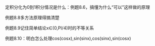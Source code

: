 定积分化为0到1积分情况是什么：例题8.6，搞懂为什么“可以”这样做的原理

例题8.8多方法原理得搞清楚

例题8.9记住简单结论x∈(0,PI/4)时的不等关系

例题8.10：明白怎么处理cos(cosx),sin(sinx),cos(sinx),sin(cosx)